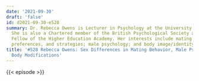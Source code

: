 ```yaml
---
date: '2021-09-30'
draft: 'false'
id: d2021-09-30-e528
summary: Dr. Rebecca Owens is Lecturer in Psychology at the University of Sunderland.
  She is also a Chartered member of the British Psychological Society and a Senior
  Fellow of the Higher Education Academy. Her interests include mating behaviors,
  preferences, and strategies; male psychology; and body image/identity and wellbeing.
title: '#528 Rebecca Owens: Sex Differences in Mating Behavior, Male Psychology, and
  Body Modifications'
---
```

{{< episode >}}
